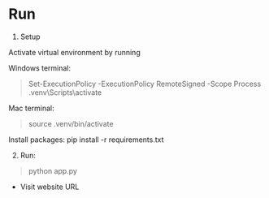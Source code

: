 

# Run
1. Setup

Activate virtual environment by running

Windows terminal:
> Set-ExecutionPolicy -ExecutionPolicy RemoteSigned -Scope Process
> .venv\Scripts\activate

Mac terminal:
> source .venv/bin/activate

Install packages:
pip install -r requirements.txt


2. Run:
> python app.py

- Visit website URL



